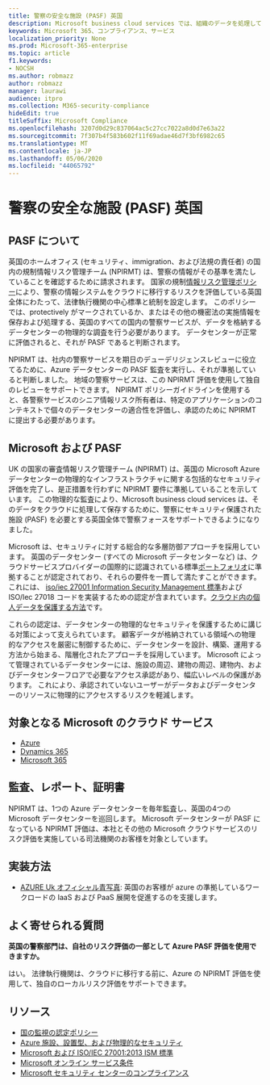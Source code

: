 ```yaml
---
title: 警察の安全な施設 (PASF) 英国
description: Microsoft business cloud services では、組織のデータを処理してクラウドに保存するために、警察が安全な施設を必要とする英国法の実施をサポートしています。
keywords: Microsoft 365、コンプライアンス、サービス
localization_priority: None
ms.prod: Microsoft-365-enterprise
ms.topic: article
f1.keywords:
- NOCSH
ms.author: robmazz
author: robmazz
manager: laurawi
audience: itpro
ms.collection: M365-security-compliance
hideEdit: true
titleSuffix: Microsoft Compliance
ms.openlocfilehash: 3207d0d29c837064ac5c27cc7022a8d0d7e63a22
ms.sourcegitcommit: 7f307b4f583b602f11f69adae46d7f3bf6982c65
ms.translationtype: MT
ms.contentlocale: ja-JP
ms.lasthandoff: 05/06/2020
ms.locfileid: "44065792"
---
```

# <a name="police-assured-secure-facilities-pasf-united-kingdom"></a>警察の安全な施設 (PASF) 英国

## <a name="about-pasf"></a>PASF について

英国のホームオフィス (セキュリティ、immigration、および法規の責任者) の国内の規制情報リスク管理チーム (NPIRMT) は、警察の情報がその基準を満たしていることを確認するために請求されます。 国家の規制[情報リスク管理ポリシー](http://library.college.police.uk/docs/APP-National-Policing-Information-Risk-Management-Policy.pdf)により、警察の情報システムをクラウドに移行するリスクを評価している英国全体にわたって、法律執行機関の中心標準と統制を設定します。 このポリシーでは、protectively がマークされているか、またはその他の機密法の実施情報を保存および処理する、英国のすべての国内の警察サービスが、データを格納するデータセンターの物理的な調査を行う必要があります。 データセンターが正常に評価されると、それが PASF であると判断されます。

NPIRMT は、社内の警察サービスを期日のデューデリジェンスレビューに役立てるために、Azure データセンターの PASF 監査を実行し、それが準拠していると判断しました。 地域の警察サービスは、この NPIRMT 評価を使用して独自のレビューをサポートできます。 NPIRMT ポリシーガイドラインを使用すると、各警察サービスのシニア情報リスク所有者は、特定のアプリケーションのコンテキストで個々のデータセンターの適合性を評価し、承認のために NPIRMT に提出する必要があります。

## <a name="microsoft-and-pasf"></a>Microsoft および PASF

UK の国家の審査情報リスク管理チーム (NPIRMT) は、英国の Microsoft Azure データセンターの物理的なインフラストラクチャに関する包括的なセキュリティ評価を完了し、是正措置を行わずに NPIRMT 要件に準拠していることを示しています。 この物理的な監査により、Microsoft business cloud services は、そのデータをクラウドに処理して保存するために、警察にセキュリティ保護された施設 (PASF) を必要とする英国全体で警察フォースをサポートできるようになりました。

Microsoft は、セキュリティに対する総合的な多層防御アプローチを採用しています。 英国のデータセンター (すべての Microsoft データセンターなど) は、クラウドサービスプロバイダーの国際的に認識されている標準[ポートフォリオ](https://azure.microsoft.com/overview/trusted-cloud/)に準拠することが認定されており、それらの要件を一貫して満たすことができます。 これには、 [iso/iec 27001 Information Security Management 標準](offering-iso-27001.md)および ISO/Iec 27018 コードを実装するための認定が含まれています。[クラウド内の個人データを保護する方法](offering-iso-27018.md)です。

これらの認定は、データセンターの物理的なセキュリティを保護するために講じる対策によって支えられています。 顧客データが格納されている領域への物理的なアクセスを厳密に制御するために、データセンターを設計、構築、運用する方法から始まる、階層化されたアプローチを採用しています。 Microsoft によって管理されているデータセンターには、施設の周辺、建物の周辺、建物内、およびデータセンターフロアで必要なアクセス承認があり、幅広いレベルの保護があります。 これにより、承認されていないユーザーがデータおよびデータセンターのリソースに物理的にアクセスするリスクを軽減します。

## <a name="microsoft-in-scope-cloud-services"></a>対象となる Microsoft のクラウド サービス

- [Azure](https://gallery.technet.microsoft.com/Overview-of-Azure-c1be3942)
- [Dynamics 365](https://download.microsoft.com/download/E/1/9/E1977163-7A86-4812-AC18-C03ADC958AAF/Microsoft_Dynamics_365_Cloud_Service_Compliance_Datasheet.pdf)
- [Microsoft 365](https://servicetrust.microsoft.com/ViewPage/TrustDocuments?command=Download&downloadType=Document&downloadId=9f756cce-b15d-45a9-94d7-6a583dee4401&docTab=6d000410-c9e9-11e7-9a91-892aae8839ad_Compliance_Guides)

## <a name="audits-reports-and-certificates"></a>監査、レポート、証明書

NPIRMT は、1つの Azure データセンターを毎年監査し、英国の4つの Microsoft データセンターを巡回します。 Microsoft データセンターが PASF になっている NPIRMT 評価は、本社とその他の Microsoft クラウドサービスのリスク評価を実施している司法機関のお客様を対象としています。

## <a name="how-to-implement"></a>実装方法

- [AZURE Uk オフィシャル青写真](https://servicetrust.microsoft.com/ViewPage/UKBlueprints): 英国のお客様が azure の準拠しているワークロードの IaaS および PaaS 展開を促進するのを支援します。

## <a name="frequently-asked-questions"></a>よく寄せられる質問

**英国の警察部門は、自社のリスク評価の一部として Azure PASF 評価を使用できますか。**

はい。 法律執行機関は、クラウドに移行する前に、Azure の NPIRMT 評価を使用して、独自のローカルリスク評価をサポートできます。

## <a name="resources"></a>リソース

- [国の監視の認定ポリシー](http://library.college.police.uk/docs/APP-National-Policing-Accreditation-Policy-2013.pdf)
- [Azure 施設、設置型、および物理的なセキュリティ](https://azure.microsoft.com/blog/azure-layered-approach-to-physical-security/)
- [Microsoft および ISO/IEC 27001:2013 ISM 標準](offering-iso-27001.md)
- [Microsoft  オンライン サービス条件](https://www.microsoftvolumelicensing.com/DocumentSearch.aspx?Mode=3&DocumentTypeId=31)
- [Microsoft セキュリティ センターのコンプライアンス](https://www.microsoft.com/trust-center/compliance/compliance-overview)
